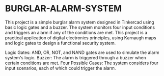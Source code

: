 # BURGLAR-ALARM-SYSTEM
This project is a simple burglar alarm system designed in Tinkercad using basic logic gates and a buzzer. The system monitors four input conditions and triggers an alarm if any of the conditions are met. This project is a practical application of digital electronics principles, using Karnaugh maps and logic gates to design a functional security system.

Logic Gates: AND, OR, NOT, and NAND gates are used to simulate the alarm system's logic.
Buzzer: The alarm is triggered through a buzzer when certain conditions are met.
Four Possible Cases: The system considers four input scenarios, each of which could trigger the alarm.
